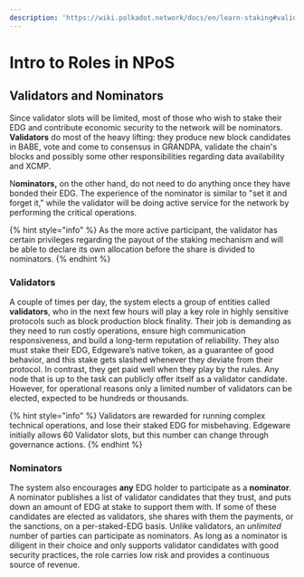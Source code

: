 ```yaml
---
description: 'https://wiki.polkadot.network/docs/en/learn-staking#validators-and-nominators'
---
```


# Intro to Roles in NPoS

## Validators and Nominators <a id="validators-and-nominators"></a>

Since validator slots will be limited, most of those who wish to stake their EDG and contribute economic security to the network will be nominators. **Validators** do most of the heavy lifting: they produce new block candidates in BABE, vote and come to consensus in GRANDPA, validate the chain's blocks and possibly some other responsibilities regarding data availability and XCMP. 

N**ominators,** on the other hand, do not need to do anything once they have bonded their EDG. The experience of the nominator is similar to "set it and forget it," while the validator will be doing active service for the network by performing the critical operations. 

{% hint style="info" %}
As the more active participant, the validator has certain privileges regarding the payout of the staking mechanism and will be able to declare its own allocation before the share is divided to nominators.
{% endhint %}

### Validators

A couple of times per day, the system elects a group of entities called **validators**, who in the next few hours will play a key role in highly sensitive protocols such as block production block finality. Their job is demanding as they need to run costly operations, ensure high communication responsiveness, and build a long-term reputation of reliability. They also must stake their EDG, Edgeware’s native token, as a guarantee of good behavior, and this stake gets slashed whenever they deviate from their protocol. In contrast, they get paid well when they play by the rules. Any node that is up to the task can publicly offer itself as a validator candidate. However, for operational reasons only a limited number of validators can be elected, expected to be hundreds or thousands.

{% hint style="info" %}
Validators are rewarded for running complex technical operations, and lose their staked EDG for misbehaving. Edgeware initially allows 60 Validator slots, but this number can change through governance actions.
{% endhint %}

### Nominators

The system also encourages **any** EDG holder to participate as a **nominator**. A nominator publishes a list of validator candidates that they trust, and puts down an amount of EDG at stake to support them with. If some of these candidates are elected as validators, she shares with them the payments, or the sanctions, on a per-staked-EDG basis. Unlike validators, an _unlimited_ number of parties can participate as nominators. As long as a nominator is diligent in their choice and only supports validator candidates with good security practices, the role carries low risk and provides a continuous source of revenue. 


